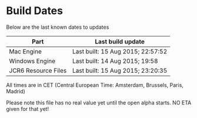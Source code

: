 # Build Dates

Below are the last known dates to updates

Part | Last build update
-----|-----
Mac Engine | Last built: 15 Aug 2015; 22:57:52
Windows Engine | Last built: 14 Aug 2015; 19:58
JCR6 Resource Files | Last built: 15 Aug 2015; 23:20:35
All times are in CET (Central European Time: Amsterdam, Brussels, Paris, Madrid)


Please note this file has no real value yet until the open alpha starts. NO ETA given for that yet!
